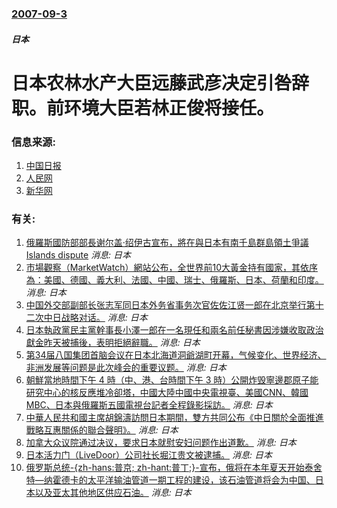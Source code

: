 ### [2007-09-3](/news/2007/09/3/index.md)

##### 日本
# 日本农林水产大臣远藤武彦决定引咎辞职。前环境大臣若林正俊将接任。




### 信息来源:

1. [中国日报](http://www.chinadaily.com.cn/hqgj/2007-09/03/content_6076034.htm)
2. [人民网](http://world.people.com.cn/GB/14549/6207086.html)
3. [新华网](http://news.xinhuanet.com/newscenter/2007-09/03/content_6651651.htm)

### 有关:

1. [俄羅斯國防部部長谢尔盖·绍伊古宣布，將在與日本有南千島群島領土爭議 Islands dispute](/zh/news/2015/10/22/俄羅斯國防部部長谢尔盖-绍伊古宣布-將在與日本有南千島群島領土爭議-Islands-dispute.md) _消息: 日本_
2. [ 市場觀察（MarketWatch）網站公布，全世界前10大黃金持有國家，其依序為：美國、德國、義大利、法國、中國、瑞士、俄羅斯、日本、荷蘭和印度。](/zh/news/2012/10/21/市場觀察-MarketWatch-網站公布-全世界前10大黃金持有國家-其依序為-美國-德國-義大利-法國-中國-瑞士.md) _消息: 日本_
3. [ 中国外交部副部长张志军同日本外务省事务次官佐佐江贤一郎在北京举行第十二次中日战略对话。](/zh/news/2011/12/2/中国外交部副部长张志军同日本外务省事务次官佐佐江贤一郎在北京举行第十二次中日战略对话.md) _消息: 日本_
4. [ 日本執政黨民主黨幹事長小澤一郎在一名現任和兩名前任秘書因涉嫌收取政治獻金昨天被捕後，表明拒絕辭職。](/zh/news/2010/01/16/日本執政黨民主黨幹事長小澤一郎在一名現任和兩名前任秘書因涉嫌收取政治獻金昨天被捕後-表明拒絕辭職.md) _消息: 日本_
5. [第34届八国集团首脑会议在日本北海道洞爺湖町开幕，气候变化、世界经济、非洲发展等问题是此次峰会的重要议题。](/zh/news/2008/07/7/第34届八国集团首脑会议在日本北海道洞爺湖町开幕-气候变化-世界经济-非洲发展等问题是此次峰会的重要议题.md) _消息: 日本_
6. [朝鮮當地時間下午 4 時（中、港、台時間下午 3 時）公開炸毁寧邊郡原子能研究中心的核反應堆冷卻塔，中國大陸中國中央電視臺、美國CNN、韓國MBC、日本與俄羅斯五國電視台記者全程錄影採訪。](/zh/news/2008/06/27/朝鮮當地時間下午-4-時-中-港-台時間下午-3-時-公開炸毁寧邊郡原子能研究中心的核反應堆冷卻塔-中國大陸中國中央電視.md) _消息: 日本_
7. [中華人民共和國主席胡錦濤訪問日本期間，雙方共同公布《中日關於全面推進戰略互惠關係的聯合聲明》。](/zh/news/2008/05/7/中華人民共和國主席胡錦濤訪問日本期間-雙方共同公布-中日關於全面推進戰略互惠關係的聯合聲明.md) _消息: 日本_
8. [加拿大众议院通过决议，要求日本就慰安妇问题作出道歉。](/zh/news/2007/11/28/加拿大众议院通过决议-要求日本就慰安妇问题作出道歉.md) _消息: 日本_
9. [日本活力门（LiveDoor）公司社长堀江贵文被逮捕。](/zh/news/2006/01/23/日本活力门-LiveDoor-公司社长堀江贵文被逮捕.md) _消息: 日本_
10. [俄罗斯总统-{zh-hans:普京; zh-hant:普丁;}-宣布，俄将在本年夏天开始泰舍特—纳霍德卡的太平洋输油管道一期工程的建设，该石油管道将会为中国、日本以及亚太其他地区供应石油。](/zh/news/2006/01/6/俄罗斯总统-zh-hans-普京-zh-hant-普丁-宣布-俄将在本年夏天开始泰舍特-纳霍德卡的太平洋输油管道.md) _消息: 日本_

